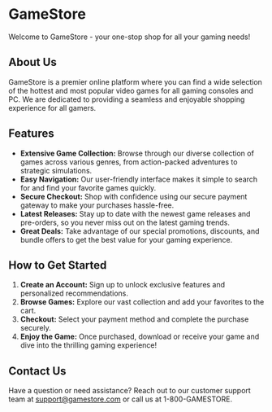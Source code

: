 # GameStore

Welcome to GameStore - your one-stop shop for all your gaming needs! 

## About Us
GameStore is a premier online platform where you can find a wide selection of the hottest and most popular video games for all gaming consoles and PC. We are dedicated to providing a seamless and enjoyable shopping experience for all gamers.

## Features
- **Extensive Game Collection:** Browse through our diverse collection of games across various genres, from action-packed adventures to strategic simulations.
- **Easy Navigation:** Our user-friendly interface makes it simple to search for and find your favorite games quickly.
- **Secure Checkout:** Shop with confidence using our secure payment gateway to make your purchases hassle-free.
- **Latest Releases:** Stay up to date with the newest game releases and pre-orders, so you never miss out on the latest gaming trends.
- **Great Deals:** Take advantage of our special promotions, discounts, and bundle offers to get the best value for your gaming experience.

## How to Get Started
1. **Create an Account:** Sign up to unlock exclusive features and personalized recommendations.
2. **Browse Games:** Explore our vast collection and add your favorites to the cart.
3. **Checkout:** Select your payment method and complete the purchase securely.
4. **Enjoy the Game:** Once purchased, download or receive your game and dive into the thrilling gaming experience!

## Contact Us
Have a question or need assistance? Reach out to our customer support team at support@gamestore.com or call us at 1-800-GAMESTORE.
